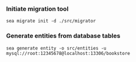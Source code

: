 ### Initiate migration tool
```shell
sea migrate init -d ./src/migrator 
```

### Generate entities from database tables
```shell
sea generate entity -o src/entities -u mysql://root:12345678@localhost:13306/bookstore
```